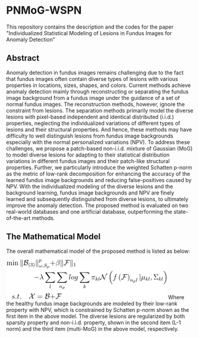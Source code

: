 # PNMoG-WSPN
This repository contains the description and the codes for the paper "Individualized Statistical Modeling of Lesions in Fundus Images for Anomaly Detection"
## Abstract
Anomaly detection in fundus images remains challenging due to the fact that fundus images often contain diverse types of lesions with various properties in locations, sizes, shapes, and colors. Current methods achieve anomaly detection mainly through reconstructing or separating the fundus image background from a fundus image under the guidance of a set of normal fundus images. The reconstruction methods, however, ignore the constraint from lesions. The separation methods primarily model the diverse lesions with pixel-based independent and identical distributed (i.i.d.) properties, neglecting the individualized variations of different types of lesions and their structural properties. And hence, these methods may have difficulty to well distinguish lesions from fundus image backgrounds especially with the normal personalized variations (NPV). To address these challenges, we propose a patch-based non-i.i.d. mixture of Gaussian (MoG) to model diverse lesions for adapting to their statistical distribution variations in different fundus images and their patch-like structural properties. Further, we particularly introduce the weighted Schatten p-norm as the metric of low-rank decomposition for enhancing the accuracy of the learned fundus image backgrounds and reducing false-positives caused by NPV. With the individualized modeling of the diverse lesions and the background learning, fundus image backgrounds and NPV are finely learned and subsequently distinguished from diverse lesions, to ultimately improve the anomaly detection. The proposed method is evaluated on two real-world databases and one artificial database, outperforming the state-of-the-art methods. 
## The Mathematical Model
The overall mathematical model of the proposed method is listed as below:

![The mathematical model](https://github.com/yuchendu/PNMoG-WSPN/blob/main/equation.png)
Where the healthy fundus image backgrounds are modeled by their low-rank property with NPV, which is constrained by Schatten p-norm shown as the first item in the above model. The diverse lesions are regularized by both sparsity property and non-i.i.d. property, shown in the second item (L-1 norm) and the third item (multi-MoG) in the above model, respectively.
